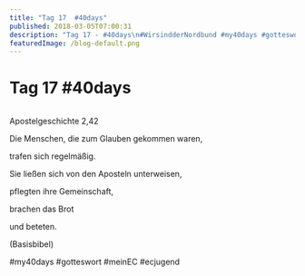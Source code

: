 ```yaml
---
title: "Tag 17  #40days"
published: 2018-03-05T07:00:31
description: "Tag 17 - #40days\n#WirsindderNordbund #my40days #gotteswort #meinEC #ecjugend"
featuredImage: /blog-default.png
---
```


# Tag 17  #40days

<img loading="lazy" src="/old/40DAYS_03-05_IN-tag-17.jpg" alt>

Apostelgeschichte 2,42

Die Menschen, die zum Glauben gekommen waren,

trafen sich regelmäßig.

Sie ließen sich von den Aposteln unterweisen,

pflegten ihre Gemeinschaft,

brachen das Brot

und beteten.

(Basisbibel)

#my40days #gotteswort #meinEC #ecjugend